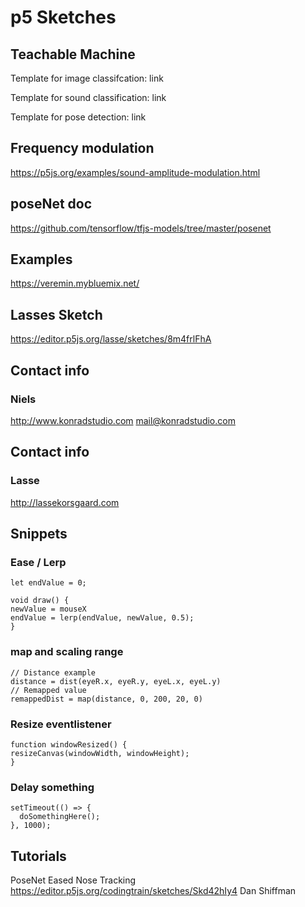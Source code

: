 # p5 Sketches

## Teachable Machine

Template for image classifcation: link

Template for sound classification: link

Template for pose detection: link


## Frequency modulation

https://p5js.org/examples/sound-amplitude-modulation.html

## poseNet doc

https://github.com/tensorflow/tfjs-models/tree/master/posenet

## Examples

https://veremin.mybluemix.net/

## Lasses Sketch

https://editor.p5js.org/lasse/sketches/8m4frlFhA

## Contact info

### Niels

http://www.konradstudio.com
mail@konradstudio.com

## Contact info

### Lasse

http://lassekorsgaard.com

## Snippets

### Ease / Lerp
```
let endValue = 0;

void draw() {
newValue = mouseX
endValue = lerp(endValue, newValue, 0.5);
}
```

### map and scaling range
```
// Distance example
distance = dist(eyeR.x, eyeR.y, eyeL.x, eyeL.y)
// Remapped value
remappedDist = map(distance, 0, 200, 20, 0)
```

### Resize eventlistener
```
function windowResized() {
resizeCanvas(windowWidth, windowHeight);
}
```

### Delay something
```
setTimeout(() => {
  doSomethingHere();
}, 1000);
```


## Tutorials

PoseNet Eased Nose Tracking
https://editor.p5js.org/codingtrain/sketches/Skd42hIy4
Dan Shiffman
